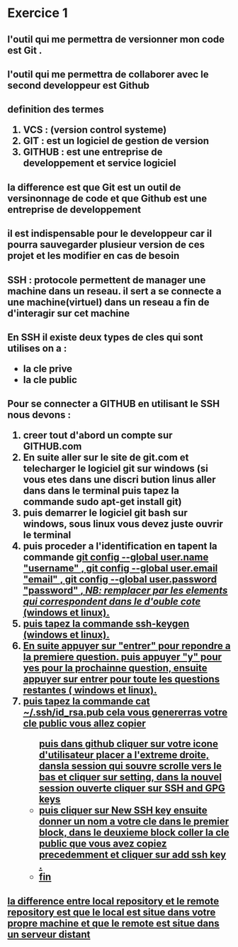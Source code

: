 <h1>Exercice 1</h1>
<h2>l'outil qui me permettra de versionner mon code est Git .</h2>
<h2>l'outil qui me permettra de collaborer avec le second developpeur est Github</h2>
<h2> 
   <b>definition des termes</b>
   <ol>
      <li>VCS : (version control systeme) </li>
      <li>GIT : est un logiciel de gestion de version</li>
      <li>GITHUB : est une entreprise de developpement et service logiciel</li>
   </ol>
</h2>

<h2> 
    la difference est que Git est un outil de versinonnage de code et que Github est une entreprise de developpement
</h2>

<h2> 
   il est indispensable pour le developpeur car il pourra sauvegarder plusieur version de ces projet et les modifier
   en cas de besoin
</h2>

<h2>
   SSH : protocole permettent de manager une machine dans un reseau. il sert a se connecte  a une machine(virtuel) dans  un reseau a fin de d'interagir  sur cet machine
</h2>

<h2>
   En SSH il existe deux types de cles qui sont utilises on a :
   <ul>
      <li>la cle prive</li>
      <li>la cle public</li>
   </ul>
</h2>

<h2>
   Pour se connecter a GITHUB en utilisant le SSH nous devons :
   <ol>
      <li>creer tout d'abord un compte sur GITHUB.com</li>
      <li>
        En suite aller sur le site de git.com et telecharger le logiciel git sur windows (si vous etes dans une discri   bution linus aller dans dans le terminal puis tapez la commande <b>sudo apt-get install git</b>)
      </li>
      <li>puis demarrer le logiciel git bash sur windows, sous linux vous devez juste ouvrir le terminal</li>
      <li> 
        puis proceder a l'identification en tapent la commande <b><u>git config --global user.name "username" <u></ b>, <b><u>git config --global user.email "email" <u></b>, <b><u>git config --global user.password "password" <u></b>, <i>NB: remplacer par les elements qui correspondent dans le d'ouble cote </i> (windows et linux).
      </li>
      <li>
        puis tapez la commande <b> ssh-keygen</b> (windows et linux).
      </li>
      <li>
         En suite appuyer  sur "entrer" pour repondre a la premiere question.
         puis appuyer "y" pour yes pour la prochainne question, ensuite appuyer sur entrer pour toute les questions restantes ( windows et linux).
      </li> 
      <li>puis tapez la commande <b> cat ~/.ssh/id_rsa.pub</b> cela vous genererras votre cle public vous allez copier</li>
      <ul>
         puis dans  github cliquer sur votre icone d'utilisateur placer a l'extreme droite, dansla session qui souvre scrolle vers le bas et cliquer sur setting, dans la nouvel session ouverte cliquer sur <b> SSH and GPG keys</b>
      </li>
      <li>
         puis cliquer sur <b>New SSH key</b> 
         ensuite donner un nom a votre cle dans le premier block, dans le deuxieme block coller la cle public que vous avez copiez precedemment et cliquer sur <b>add ssh key</b> .
      </li>
      <li>fin</li>
   </ol>
</h2>

<h2>
  la difference entre local repository et le remote repository est que le local est situe dans votre propre machine et que le remote est situe dans un serveur distant
</h2>